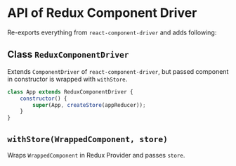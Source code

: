 # API of Redux Component Driver

Re-exports everything from `react-component-driver` and adds following:

## Class `ReduxComponentDriver`

Extends `ComponentDriver` of `react-component-driver`, but passed component in constructor is wrapped with `withStore`.

```javascript
class App extends ReduxComponentDriver {
    constructor() {
        super(App, createStore(appReducer));
    }
}
```

## `withStore(WrappedComponent, store)`

Wraps `WrappedComponent` in Redux Provider and passes `store`.
